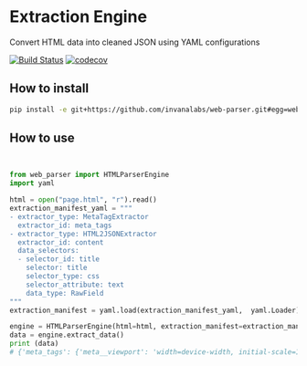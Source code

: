 # Extraction Engine

Convert HTML data into cleaned JSON  using YAML configurations



[![Build Status](https://travis-ci.org/invanalabs/web-parser.svg?branch=master)](https://travis-ci.org/invanalabs/web-parser)
[![codecov](https://codecov.io/gh/invanalabs/web-parser/branch/master/graph/badge.svg)](https://codecov.io/gh/invanalabs/web-parser)

## How to install
```bash
pip install -e git+https://github.com/invanalabs/web-parser.git#egg=web_parser
```

## How to use

```python


from web_parser import HTMLParserEngine
import yaml

html = open("page.html", "r").read()
extraction_manifest_yaml = """
- extractor_type: MetaTagExtractor
  extractor_id: meta_tags
- extractor_type: HTML2JSONExtractor
  extractor_id: content
  data_selectors:
  - selector_id: title
    selector: title
    selector_type: css
    selector_attribute: text
    data_type: RawField
"""
extraction_manifest = yaml.load(extraction_manifest_yaml,  yaml.Loader)

engine = HTMLParserEngine(html=html, extraction_manifest=extraction_manifest)
data = engine.extract_data()
print (data)
# {'meta_tags': {'meta__viewport': 'width=device-width, initial-scale=1', 'meta__google-site-verification': 'svzjE4Ll9L_SzXgYKt2YtOz6X6lYtCO0UrPDR0ZiRcM', 'title': 'Invana Knowledge Platform'}, 'content': {'title': 'Invana Knowledge Platform'}} 

```
